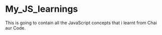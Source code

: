# My_JS_learnings
This is going to contain all the JavaScript concepts that i learnt from Chai aur Code.
